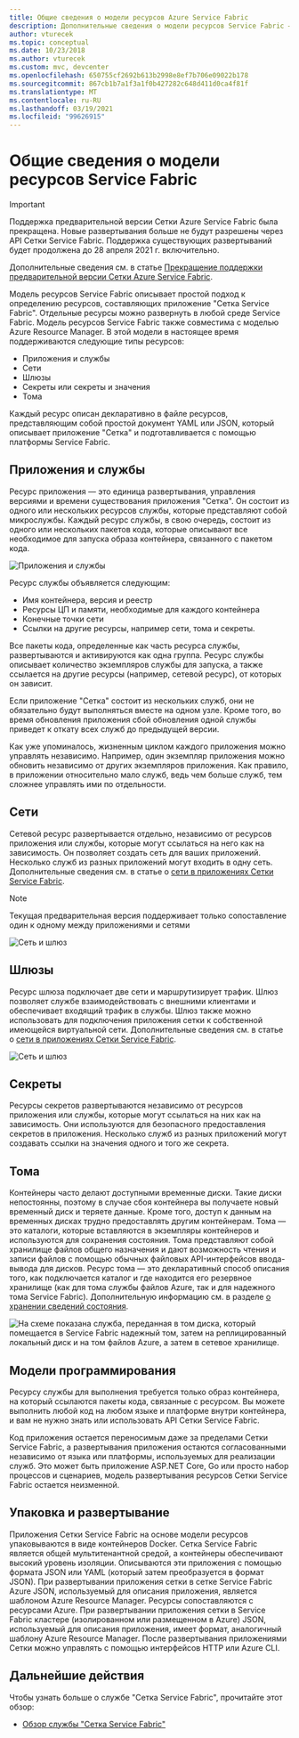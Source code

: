 ```yaml
---
title: Общие сведения о модели ресурсов Azure Service Fabric
description: Дополнительные сведения о модели ресурсов Service Fabric — упрощенном подходе к определению приложений "Сетка Service Fabric".
author: vturecek
ms.topic: conceptual
ms.date: 10/23/2018
ms.author: vturecek
ms.custom: mvc, devcenter
ms.openlocfilehash: 650755cf2692b613b2998e8ef7b706e09022b178
ms.sourcegitcommit: 867cb1b7a1f3a1f0b427282c648d411d0ca4f81f
ms.translationtype: MT
ms.contentlocale: ru-RU
ms.lasthandoff: 03/19/2021
ms.locfileid: "99626915"
---
```

# <a name="introduction-to-service-fabric-resource-model"></a>Общие сведения о модели ресурсов Service Fabric

> [!IMPORTANT]
> Поддержка предварительной версии Сетки Azure Service Fabric была прекращена. Новые развертывания больше не будут разрешены через API Сетки Service Fabric. Поддержка существующих развертываний будет продолжена до 28 апреля 2021 г. включительно.
> 
> Дополнительные сведения см. в статье [Прекращение поддержки предварительной версии Сетки Azure Service Fabric](https://azure.microsoft.com/updates/azure-service-fabric-mesh-preview-retirement/).

Модель ресурсов Service Fabric описывает простой подход к определению ресурсов, составляющих приложение "Сетка Service Fabric". Отдельные ресурсы можно развернуть в любой среде Service Fabric.  Модель ресурсов Service Fabric также совместима с моделью Azure Resource Manager. В этой модели в настоящее время поддерживаются следующие типы ресурсов:

- Приложения и службы
- Сети
- Шлюзы
- Секреты или секреты и значения
- Тома

Каждый ресурс описан декларативно в файле ресурсов, представляющим собой простой документ YAML или JSON, который описывает приложение "Сетка" и подготавливается с помощью платформы Service Fabric.

## <a name="applications-and-services"></a>Приложения и службы

Ресурс приложения — это единица развертывания, управления версиями и времени существования приложения "Сетка". Он состоит из одного или нескольких ресурсов службы, которые представляют собой микрослужбы. Каждый ресурс службы, в свою очередь, состоит из одного или нескольких пакетов кода, которые описывают все необходимое для запуска образа контейнера, связанного с пакетом кода.

![Приложения и службы][Image1]

Ресурс службы объявляется следующим:

- Имя контейнера, версия и реестр
- Ресурсы ЦП и памяти, необходимые для каждого контейнера
- Конечные точки сети
- Ссылки на другие ресурсы, например сети, тома и секреты. 

Все пакеты кода, определенные как часть ресурса службы, развертываются и активируются как одна группа. Ресурс службы описывает количество экземпляров службы для запуска, а также ссылается на другие ресурсы (например, сетевой ресурс), от которых он зависит.

Если приложение "Сетка" состоит из нескольких служб, они не обязательно будут выполняться вместе на одном узле. Кроме того, во время обновления приложения сбой обновления одной службы приведет к откату всех служб до предыдущей версии.

Как уже упоминалось, жизненным циклом каждого приложения можно управлять независимо. Например, один экземпляр приложения можно обновить независимо от других экземпляров приложения. Как правило, в приложении относительно мало служб, ведь чем больше служб, тем сложнее управлять ими по отдельности.

## <a name="networks"></a>Сети

Сетевой ресурс развертывается отдельно, независимо от ресурсов приложения или службы, которые могут ссылаться на него как на зависимость. Он позволяет создать сеть для ваших приложений. Несколько служб из разных приложений могут входить в одну сеть.  Дополнительные сведения см. в статье о [сети в приложениях Сетки Service Fabric](service-fabric-mesh-networks-and-gateways.md).

> [!NOTE]
> Текущая предварительная версия поддерживает только сопоставление один к одному между приложениями и сетями

![Сеть и шлюз][Image2]

## <a name="gateways"></a>Шлюзы
Ресурс шлюза подключает две сети и маршрутизирует трафик.  Шлюз позволяет службе взаимодействовать с внешними клиентами и обеспечивает входящий трафик в службы.  Шлюз также можно использовать для подключения приложения сетки к собственной имеющейся виртуальной сети. Дополнительные сведения см. в статье о [сети в приложениях Сетки Service Fabric](service-fabric-mesh-networks-and-gateways.md).

![Сеть и шлюз][Image2]

## <a name="secrets"></a>Секреты

Ресурсы секретов развертываются независимо от ресурсов приложения или службы, которые могут ссылаться на них как на зависимость. Они используются для безопасного предоставления секретов в приложения. Несколько служб из разных приложений могут создавать ссылки на значения одного и того же секрета.

## <a name="volumes"></a>Тома

Контейнеры часто делают доступными временные диски. Такие диски непостоянны, поэтому в случае сбоя контейнера вы получаете новый временный диск и теряете данные. Кроме того, доступ к данным на временных дисках трудно предоставлять другим контейнерам. Тома — это каталоги, которые вставляются в экземпляры контейнеров и используются для сохранения состояния. Тома представляют собой хранилище файлов общего назначения и дают возможность чтения и записи файлов с помощью обычных файловых API-интерфейсов ввода-вывода для дисков. Ресурс тома — это декларативный способ описания того, как подключается каталог и где находится его резервное хранилище (как для тома службы файлов Azure, так и для надежного тома Service Fabric).  Дополнительную информацию см. в разделе [о хранении сведений состояния](service-fabric-mesh-storing-state.md#volumes).

![На схеме показана служба, переданная в том диска, который помещается в Service Fabric надежный том, затем на реплицированный локальный диск и на том файлов Azure, а затем в сетевое хранилище.][Image3]

## <a name="programming-models"></a>Модели программирования
Ресурсу службы для выполнения требуется только образ контейнера, на который ссылаются пакеты кода, связанные с ресурсом. Вы можете выполнить любой код на любом языке и платформе внутри контейнера, и вам не нужно знать или использовать API Сетки Service Fabric. 

Код приложения остается переносимым даже за пределами Сетки Service Fabric, а развертывания приложения остаются согласованными независимо от языка или платформы, используемых для реализации служб. Это может быть приложение ASP.NET Core, Go или просто набор процессов и сценариев, модель развертывания ресурсов Сетки Service Fabric остается неизменной. 

## <a name="packaging-and-deployment"></a>Упаковка и развертывание

Приложения Сетки Service Fabric на основе модели ресурсов упаковываются в виде контейнеров Docker.  Сетка Service Fabric является общей мультитенантной средой, а контейнеры обеспечивают высокий уровень изоляции.  Описываются эти приложения с помощью формата JSON или YAML (который затем преобразуется в формат JSON). При развертывании приложения сетки в сетке Service Fabric Azure JSON, используемый для описания приложения, является шаблоном Azure Resource Manager. Ресурсы сопоставляются с ресурсами Azure.  При развертывании приложения сетки в Service Fabric кластере (изолированном или размещенном в Azure) JSON, используемый для описания приложения, имеет формат, аналогичный шаблону Azure Resource Manager.  После развертывания приложениями Сетки можно управлять с помощью интерфейсов HTTP или Azure CLI. 


## <a name="next-steps"></a>Дальнейшие действия 
Чтобы узнать больше о службе "Сетка Service Fabric", прочитайте этот обзор:
- [Обзор службы "Сетка Service Fabric"](service-fabric-mesh-overview.md)

[Image1]: media/service-fabric-mesh-service-fabric-resources/AppsAndServices.png
[Image2]: media/service-fabric-mesh-service-fabric-resources/NetworkAndGateway.png
[Image3]: media/service-fabric-mesh-service-fabric-resources/volumes.png
